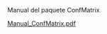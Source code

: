 Manual del paquete ConfMatrix

[Manual_ConfMatrix.pdf](https://github.com/PaolaBarba/PaolaR6Nuevo/files/15481019/Manual_ConfMatrix.pdf)

